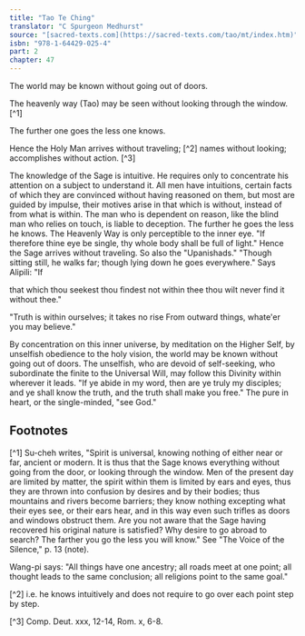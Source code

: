 ```yaml
---
title: "Tao Te Ching"
translator: "C Spurgeon Medhurst"
source: "[sacred-texts.com](https://sacred-texts.com/tao/mt/index.htm)"
isbn: "978-1-64429-025-4"
part: 2
chapter: 47
---
```

The world may be known without going out of doors.

The heavenly way (Tao) may be seen without looking through the window. [^1]

The further one goes the less one knows.

Hence the Holy Man arrives without traveling; [^2] names without looking; accomplishes without action. [^3]

The knowledge of the Sage is intuitive. He requires only to concentrate his attention on a subject to understand it. All men have intuitions, certain facts of which they are convinced without having reasoned on them, but most are guided by impulse, their motives arise in that which is without, instead of from what is within. The man who is dependent on reason, like the blind man who relies on touch, is liable to deception. The further he goes the less he knows. The Heavenly Way is only perceptible to the inner eye. "If therefore thine eye be single, thy whole body shall be full of light." Hence the Sage arrives without traveling. So also the "Upanishads." "Though sitting still, he walks far; though lying down he goes everywhere." Says Alipili: "If

that which thou seekest thou findest not within thee thou wilt never find it without thee."

"Truth is within ourselves; it takes no rise
From outward things, whate'er you may believe."

By concentration on this inner universe, by meditation on the Higher Self, by unselfish obedience to the holy vision, the world may be known without going out of doors. The unselfish, who are devoid of self-seeking, who subordinate the finite to the Universal Will, may follow this Divinity within wherever it leads. "If ye abide in my word, then are ye truly my disciples; and ye shall know the truth, and the truth shall make you free." The pure in heart, or the single-minded, "see God."

## Footnotes

[^1] Su-cheh writes, "Spirit is universal, knowing nothing of either near or far, ancient or modern. It is thus that the Sage knows everything without going from the door, or looking through the window. Men of the present day are limited by matter, the spirit within them is limited by ears and eyes, thus they are thrown into confusion by desires and by their bodies; thus mountains and rivers become barriers; they know nothing excepting what their eyes see, or their ears hear, and in this way even such trifles as doors and windows obstruct them. Are you not aware that the Sage having recovered his original nature is satisfied? Why desire to go abroad to search? The farther you go the less you will know." See "The Voice of the Silence," p. 13 (note).

Wang-pi says: "All things have one ancestry; all roads meet at one point; all thought leads to the same conclusion; all religions point to the same goal."

[^2] i.e. he knows intuitively and does not require to go over each point step by step.

[^3] Comp. Deut. xxx, 12-14, Rom. x, 6-8.
